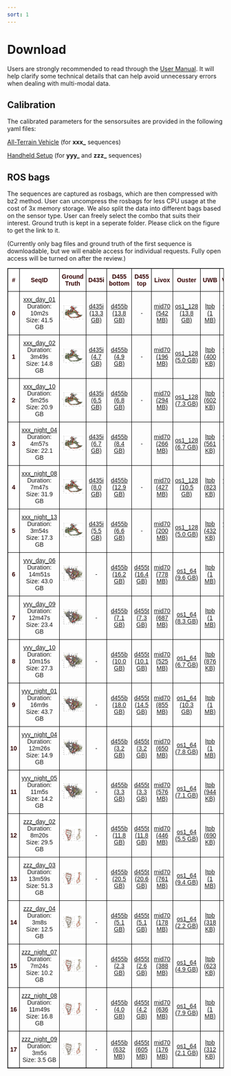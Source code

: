 ```yaml
---
sort: 1
---
```

# Download

Users are strongly recommended to read through the [User Manual](UserManual). It will help clarify some technical details that can help avoid unnecessary errors when dealing with multi-modal data.

## Calibration

The calibrated parameters for the sensorsuites are provided in the following yaml files:

[All-Terrain Vehicle](https://drive.google.com/file/d/1zVTBqh4cA1DciWBj5n7BGiexbfan1BBL) (for **xxx_** sequences)

[Handheld Setup](https://drive.google.com/file/d/1htr26EE-Y1sHS5J4zaSbauC1XFgIh3Ym) (for **yyy_** and **zzz_** sequences)

## ROS bags
The sequences are captured as rosbags, which are then compressed with bz2 method. User can uncompress the rosbags for less CPU usage at the cost of 3x memory storage.
We also split the data into different bags based on the sensor type. User can freely select the combo that suits their interest. Ground truth is kept in a seperate folder. Please click on the figure to get the link to it.

(Currently only bag files and ground truth of the first sequence is downloadable, but we will enable access for individual requests. Fully open access will be turned on after the review.)

<style type="text/css">
.tg  {border-collapse:collapse;border-spacing:0;}
.tg td{border-color:black;border-style:solid;border-width:1px;font-family:Arial, sans-serif;font-size:14px;
  overflow:hidden;padding:10px 5px;word-break:normal;}
.tg th{border-color:black;border-style:solid;border-width:1px;font-family:Arial, sans-serif;font-size:14px;
  font-weight:normal;overflow:hidden;padding:10px 5px;word-break:normal;}
.tg .tg-mypc{background-color:#ffffff;color:#330001;font-weight:bold;text-align:center;vertical-align:middle}
</style>
<table border="1" class="tg" style="undefined;table-layout: fixed;text-align:center">
  <colgroup>
		<col style="width: 8px">
		<col style="width: 150px">
		<col style="width: 420px">
		<col style="width: 100px">
		<col style="width: 100px">
		<col style="width: 100px">
		<col style="width: 100px">
		<col style="width: 100px">
		<col style="width: 100px">
		<col style="width: 100px">
		<col style="width: 100px">
	</colgroup>
	<thead>
    <tr style="text-align: right;">
      <th class="tg-mypc"><span style="font-weight:bold">#</span></th>
      <th class="tg-mypc"><span style="font-weight:bold">SeqID</span></th>
      <th class="tg-mypc"><span style="font-weight:bold">Ground Truth</span></th>
      <th class="tg-mypc"><span style="font-weight:bold">D435i</span></th>
      <th class="tg-mypc"><span style="font-weight:bold">D455 bottom</span></th>
      <th class="tg-mypc"><span style="font-weight:bold">D455 top</span></th>
      <th class="tg-mypc"><span style="font-weight:bold">Livox</span></th>
      <th class="tg-mypc"><span style="font-weight:bold">Ouster</span></th>
      <th class="tg-mypc"><span style="font-weight:bold">UWB</span></th>
      <th class="tg-mypc"><span style="font-weight:bold">VN100</span></th>
      <th class="tg-mypc"><span style="font-weight:bold">VN200</span></th>
    </tr>
  </thead>
  <tbody>
    <tr>
      <th class="tg-mypc"><span style="font-weight:bold">0</span></th>
      <td><a href="https://drive.google.com/drive/folders/1nJxVwgR35p8i0iR1sfcaiHpaXpLpCF8c" rel="noopener noreferrer" target="_blank">xxx_day_01 </a> <br> Duration: 10m2s <br> Size: 41.5 GB</td>
      <td><a href="https://drive.google.com/file/d/1dow1M-EdRY1ZvUK6-glqu_dzkMe5Qf5F"> <img src="images/gtpreview/xxx_day_01_gtpreview.png" title="xxx_day_01" alt="xxx_day_01_gt"></a></td>
      <td><a href="https://drive.google.com/file/d/1E4oTZKaajNJA8KT9hcOsREU4If2mAHle" rel="noopener noreferrer" target="_blank">d435i<br>(13.3 GB)</a></td>
      <td><a href="https://drive.google.com/file/d/1u7nmGxrm0LJyIiYKPincojHcBOEw59kh" rel="noopener noreferrer" target="_blank">d455b<br>(13.8 GB)</a></td>
      <td>-</td>
      <td><a href="https://drive.google.com/file/d/1p7JCvUKh9BgKNPnt-SeC7oQgZ4S863KQ" rel="noopener noreferrer" target="_blank">mid70<br>(542 MB)</a></td>
      <td><a href="https://drive.google.com/file/d/127Rk2jX4I95CEWK1AOZRD9AQRxRVlWjY" rel="noopener noreferrer" target="_blank">os1_128<br>(13.8 GB)</a></td>
      <td><a href="https://drive.google.com/file/d/1FkEX5U8pE7XWzU70ni-0-DpGFFlIMcd-" rel="noopener noreferrer" target="_blank">ltpb<br>(1 MB)</a></td>
      <td><a href="https://drive.google.com/file/d/1bBKRlzwG4v7K4mBmLAQzfwp_O6yOR0Ld" rel="noopener noreferrer" target="_blank">vn100<br>(32 MB)</a></td>
      <td><a href="https://drive.google.com/file/d/1Cm5oHSq4OkWAzEUsq2qUMZA0Uq19QR_B" rel="noopener noreferrer" target="_blank">vn200<br>(54 MB)</a></td>
    </tr>
    <tr>
      <th class="tg-mypc"><span style="font-weight:bold">1</span></th>
      <td><a href="https://drive.google.com/drive/folders/1Nt_khn7u8y3d1TIjY8Lyht2vI8qCG6Sy" rel="noopener noreferrer" target="_blank">xxx_day_02 </a> <br> Duration: 3m49s <br> Size: 14.8 GB</td>
      <td><a href="https://drive.google.com/drive/u/1/folders/1e2VCn7PxlSbVsRLagbtUBU35TeylD93D"> <img src="images/gtpreview/xxx_day_02_gtpreview.png" title="xxx_day_02" alt="xxx_day_02_gt"></a></td>
      <td><a href="https://drive.google.com/file/d/1svtLKBcoxixWZjatwSP1MtJEmVTPE3wA" rel="noopener noreferrer" target="_blank">d435i<br>(4.7 GB)</a></td>
      <td><a href="https://drive.google.com/file/d/1sfQdn6MGt4BsSx6PQtDdMZSiwfFcsihk" rel="noopener noreferrer" target="_blank">d455b<br>(4.9 GB)</a></td>
      <td>-</td>
      <td><a href="https://drive.google.com/file/d/1y5vLjnwNI1Aj0uMp3HCsHm-HOfZbBC5h" rel="noopener noreferrer" target="_blank">mid70<br>(196 MB)</a></td>
      <td><a href="https://drive.google.com/file/d/1jDS84WvHCfM_L73EptXKp-BKPIPKoE0Z" rel="noopener noreferrer" target="_blank">os1_128<br>(5.0 GB)</a></td>
      <td><a href="https://drive.google.com/file/d/1a31zWxJK-OgqP6z4IV4WudF2DbcjYRxY" rel="noopener noreferrer" target="_blank">ltpb<br>(400 KB)</a></td>
      <td><a href="https://drive.google.com/file/d/1FHsJ1Hosn_j4m5KivJrdtECdFEj3Is0G" rel="noopener noreferrer" target="_blank">vn100<br>(12 MB)</a></td>
      <td><a href="https://drive.google.com/file/d/1wo1rUuzqDkvFMhXJhx9fnNtn6uyh_F7z" rel="noopener noreferrer" target="_blank">vn200<br>(25 MB)</a></td>
    </tr>
    <tr>
      <th class="tg-mypc"><span style="font-weight:bold">2</span></th>
      <td><a href="https://drive.google.com/drive/folders/1IqB9k_5TQU4xVhQD060XB-T1ISORCeEE" rel="noopener noreferrer" target="_blank">xxx_day_10 </a> <br> Duration: 5m25s <br> Size: 20.9 GB</td>
      <td><a href="https://drive.google.com/drive/u/1/folders/18sthXHBMw95V0TemGv4_dRR4WVwYKLf7"> <img src="images/gtpreview/xxx_day_10_gtpreview.png" title="xxx_day_10" alt="xxx_day_10_gt"></a></td>
      <td><a href="https://drive.google.com/file/d/1EyC3I7jIO-5ca5qrYxE4eoD1qTRKkOo5" rel="noopener noreferrer" target="_blank">d435i<br>(6.5 GB)</a></td>
      <td><a href="https://drive.google.com/file/d/1eGdELGvE2uCq063EexoK9E7I1hF3_Eke" rel="noopener noreferrer" target="_blank">d455b<br>(6.8 GB)</a></td>
      <td>-</td>
      <td><a href="https://drive.google.com/file/d/10Pmtu6SlBGd2gzvu8OHm96eRVbR4lOTB" rel="noopener noreferrer" target="_blank">mid70<br>(294 MB)</a></td>
      <td><a href="https://drive.google.com/file/d/1p18Fa5SXbVcCa9BJb_Ed8Fk_NRcahkCF" rel="noopener noreferrer" target="_blank">os1_128<br>(7.3 GB)</a></td>
      <td><a href="https://drive.google.com/file/d/1eoW4cn-K78kUzjJu_ogtYWE4BIVR0f2l" rel="noopener noreferrer" target="_blank">ltpb<br>(602 KB)</a></td>
      <td><a href="https://drive.google.com/file/d/14IydATXlqbJ0333iNY7H-bFDBBBYF-nC" rel="noopener noreferrer" target="_blank">vn100<br>(18 MB)</a></td>
      <td>-</td>
    </tr>
    <tr>
      <th class="tg-mypc"><span style="font-weight:bold">3</span></th>
      <td><a href="https://drive.google.com/drive/folders/1gi18OHqGDTNO-ZkRjP0_wJ5jizResVO-" rel="noopener noreferrer" target="_blank">xxx_night_04 </a> <br> Duration: 4m57s <br> Size: 22.1 GB</td>
      <td><a href="https://drive.google.com/drive/u/1/folders/147agAWo0h_ySogl_n3xNHa9kpkA9kXS2"> <img src="images/gtpreview/xxx_night_04_gtpreview.png" title="xxx_night_04" alt="xxx_night_04_gt"></a></td>
      <td><a href="https://drive.google.com/file/d/1Uwhwi41yzPeAWCOmhNJlcaLM1PI8x-nh" rel="noopener noreferrer" target="_blank">d435i<br>(6.7 GB)</a></td>
      <td><a href="https://drive.google.com/file/d/13kmnVVPhTmOHJeuNu50A60x_bC5nchT5" rel="noopener noreferrer" target="_blank">d455b<br>(8.4 GB)</a></td>
      <td>-</td>
      <td><a href="https://drive.google.com/file/d/1PlZMdVOMpJPxzdgb3uTDC4-REqmxQUXj" rel="noopener noreferrer" target="_blank">mid70<br>(266 MB)</a></td>
      <td><a href="https://drive.google.com/file/d/1k9olfETU3f3iq_9QenzEfjTpD56bOtaV" rel="noopener noreferrer" target="_blank">os1_128<br>(6.7 GB)</a></td>
      <td><a href="https://drive.google.com/file/d/1QTVHDloE-PBGf9nA8NRXsKB4NVN4r5gT" rel="noopener noreferrer" target="_blank">ltpb<br>(561 KB)</a></td>
      <td><a href="https://drive.google.com/file/d/1dLvaCBmac-05QtPy-ZsiU6L5gY35Z_ii" rel="noopener noreferrer" target="_blank">vn100<br>(16 MB)</a></td>
      <td><a href="https://drive.google.com/file/d/1jR4qC2WEANisd_c1b8UEc01rGYOxuOpP" rel="noopener noreferrer" target="_blank">vn200<br>(33 MB)</a></td>
    </tr>
    <tr>
      <th class="tg-mypc"><span style="font-weight:bold">4</span></th>
      <td><a href="https://drive.google.com/drive/folders/1UGyFtPRjDiGDUDfq4iXHiPU1EzilF2HI" rel="noopener noreferrer" target="_blank">xxx_night_08 </a> <br> Duration: 7m47s <br> Size: 31.9 GB</td>
      <td><a href="https://drive.google.com/drive/u/1/folders/18z9NCxrI7Dr4N6q8P6y4FFRIuofJav6f"> <img src="images/gtpreview/xxx_night_08_gtpreview.png" title="xxx_night_08" alt="xxx_night_08_gt"></a></td>
      <td><a href="https://drive.google.com/file/d/19sVbwKINJjHRWtbGZu-Sgxj4GHbAMZvR" rel="noopener noreferrer" target="_blank">d435i<br>(8.0 GB)</a></td>
      <td><a href="https://drive.google.com/file/d/1FSDLGZzZtXibRwyLarjO6pF4FOgeQYC3" rel="noopener noreferrer" target="_blank">d455b<br>(12.9 GB)</a></td>
      <td>-</td>
      <td><a href="https://drive.google.com/file/d/1BjThXtxFt1pnqqE7Fq7Ytn0mPrQGZ427" rel="noopener noreferrer" target="_blank">mid70<br>(427 MB)</a></td>
      <td><a href="https://drive.google.com/file/d/1BbtBDwT3sLCHCOFfZWeVVWbG72mWq8x8" rel="noopener noreferrer" target="_blank">os1_128<br>(10.5 GB)</a></td>
      <td><a href="https://drive.google.com/file/d/1CsM-OieMxO11XgVTki31aIiGDFviSA84" rel="noopener noreferrer" target="_blank">ltpb<br>(823 KB)</a></td>
      <td><a href="https://drive.google.com/file/d/1oTUfLaQO9sUjesg6Bn3xbSZt3XgQqVRo" rel="noopener noreferrer" target="_blank">vn100<br>(25 MB)</a></td>
      <td><a href="https://drive.google.com/file/d/1U_7zuoTPC9QCHfeulPMIKw9e7C2i9W0r" rel="noopener noreferrer" target="_blank">vn200<br>(42 MB)</a></td>
    </tr>
    <tr>
      <th class="tg-mypc"><span style="font-weight:bold">5</span></th>
      <td><a href="https://drive.google.com/drive/folders/1samHxI8NdM73uOtLT7KSPFbLppU1ffGy" rel="noopener noreferrer" target="_blank">xxx_night_13 </a> <br> Duration: 3m54s <br> Size: 17.3 GB</td>
      <td><a href="https://drive.google.com/drive/u/1/folders/11eORR0sbmNJzY_Vd7P5v52V3OVPYLqLp"> <img src="images/gtpreview/xxx_night_13_gtpreview.png" title="xxx_night_13" alt="xxx_night_13_gt"></a></td>
      <td><a href="https://drive.google.com/file/d/1q9p1wj9WsZS8xOFL9Uad9RKe-chfmahB" rel="noopener noreferrer" target="_blank">d435i<br>(5.5 GB)</a></td>
      <td><a href="https://drive.google.com/file/d/13iEg1GRRqnyddGz4yVugflwK4Ayoy1DN" rel="noopener noreferrer" target="_blank">d455b<br>(6.6 GB)</a></td>
      <td>-</td>
      <td><a href="https://drive.google.com/file/d/1Qa9aSr58cJUAXjrgMqZ9P_Kv9d_z94M8" rel="noopener noreferrer" target="_blank">mid70<br>(200 MB)</a></td>
      <td><a href="https://drive.google.com/file/d/17Fn_HRVwSEzQqXwkw0J3NnqxekUMjnYI" rel="noopener noreferrer" target="_blank">os1_128<br>(5.0 GB)</a></td>
      <td><a href="https://drive.google.com/file/d/1ebR3PtgZ0SrmVhJSbqFh-0AGXif39ogH" rel="noopener noreferrer" target="_blank">ltpb<br>(432 KB)</a></td>
      <td><a href="https://drive.google.com/file/d/1lru1JVyjfzM_QmctEzMtgD6ps8ib5xYs" rel="noopener noreferrer" target="_blank">vn100<br>(13 MB)</a></td>
      <td><a href="https://drive.google.com/file/d/1bI3Je2Py14zBXbNW8_tOAeKlFT9xWGid" rel="noopener noreferrer" target="_blank">vn200<br>(24 MB)</a></td>
    </tr>
    <tr>
      <th class="tg-mypc"><span style="font-weight:bold">6</span></th>
      <td><a href="https://drive.google.com/drive/folders/1k5nQ81_1nA1Ng8IlQ1SghwBNmIUgbS0o" rel="noopener noreferrer" target="_blank">yyy_day_06 </a> <br> Duration: 14m51s <br> Size: 43.0 GB</td>
      <td><a href="https://drive.google.com/drive/u/1/folders/1hEGWDSyocmeubxHKfjATNHkfd1wqZCn5"> <img src="images/gtpreview/yyy_day_06_gtpreview.png" title="yyy_day_06" alt="yyy_day_06_gt"></a></td>
      <td>-</td>
      <td><a href="https://drive.google.com/file/d/1kZZhhqXT_pXLvLhlfGl5Ip4XpLCHF6_e" rel="noopener noreferrer" target="_blank">d455b<br>(16.2 GB)</a></td>
      <td><a href="https://drive.google.com/file/d/1j_SfAzs3jZJOUmV-DA11Ixrln00pNb5x" rel="noopener noreferrer" target="_blank">d455t<br>(16.4 GB)</a></td>
      <td><a href="https://drive.google.com/file/d/1X1fAdHPMXN5oYhtT6VsSZIppzTe9Ttda" rel="noopener noreferrer" target="_blank">mid70<br>(778 MB)</a></td>
      <td><a href="https://drive.google.com/file/d/1DHpRSoY5ysK1h2nRwks_6Sz-QZqERiXH" rel="noopener noreferrer" target="_blank">os1_64<br>(9.6 GB)</a></td>
      <td><a href="https://drive.google.com/file/d/1a2o-vQFK0vC0QqbXyM41BnzSNH9VkQ6N" rel="noopener noreferrer" target="_blank">ltpb<br>(1 MB)</a></td>
      <td>-</td>
      <td><a href="https://drive.google.com/file/d/1cf_dmcFAX9-5zxB8WcFVc3MaVNczEMqn" rel="noopener noreferrer" target="_blank">vn200<br>(56 MB)</a></td>
    </tr>
    <tr>
      <th class="tg-mypc"><span style="font-weight:bold">7</span></th>
      <td><a href="https://drive.google.com/drive/folders/17bE6-s3QjB7JJlmPYNLsJkTQgnHTeEyr" rel="noopener noreferrer" target="_blank">yyy_day_09 </a> <br> Duration: 12m47s <br> Size: 23.4 GB</td>
      <td><a href="https://drive.google.com/drive/u/1/folders/1SF6D-9OHM7_-c1Zwmfe-pCrL-fwfC3RP"> <img src="images/gtpreview/yyy_day_09_gtpreview.png" title="yyy_day_09" alt="yyy_day_09_gt"></a></td>
      <td>-</td>
      <td><a href="https://drive.google.com/file/d/1fGxxe5JGvkNC-BVyHeLdLfdTNkhTPC9i" rel="noopener noreferrer" target="_blank">d455b<br>(7.1 GB)</a></td>
      <td><a href="https://drive.google.com/file/d/1yyrmxYYENBe5jmsfH6vONhvywB71Tzf8" rel="noopener noreferrer" target="_blank">d455t<br>(7.3 GB)</a></td>
      <td><a href="https://drive.google.com/file/d/1LLEbZ244oicynIL4gjin7251ceo6IAgQ" rel="noopener noreferrer" target="_blank">mid70<br>(687 MB)</a></td>
      <td><a href="https://drive.google.com/file/d/1mhMpwr3NDYfUWL0dVAh_kCTTTLFen31C" rel="noopener noreferrer" target="_blank">os1_64<br>(8.3 GB)</a></td>
      <td><a href="https://drive.google.com/file/d/1yR9vVANK8jT5L35R3ilgI8ChDnA2nzhl" rel="noopener noreferrer" target="_blank">ltpb<br>(1 MB)</a></td>
      <td>-</td>
      <td><a href="https://drive.google.com/file/d/16j2Ud99lrgkNtIlPQ_OV6caqZZc-bHA-" rel="noopener noreferrer" target="_blank">vn200<br>(48 MB)</a></td>
    </tr>
    <tr>
      <th class="tg-mypc"><span style="font-weight:bold">8</span></th>
      <td><a href="https://drive.google.com/drive/folders/1bhGBi9DqoCxtqY3hbz666kCBuxVIwXQT" rel="noopener noreferrer" target="_blank">yyy_day_10 </a> <br> Duration: 10m15s <br> Size: 27.3 GB</td>
      <td><a href="https://drive.google.com/drive/u/1/folders/1Zj2xREkUryntZ_gnYBARdu4Be3dmQsjr"> <img src="images/gtpreview/yyy_day_10_gtpreview.png" title="yyy_day_10" alt="yyy_day_10_gt"></a></td>
      <td>-</td>
      <td><a href="https://drive.google.com/file/d/1ww7LdYTnWgsQJ5YI4YgCkvdjIQBBn9Vp" rel="noopener noreferrer" target="_blank">d455b<br>(10.0 GB)</a></td>
      <td><a href="https://drive.google.com/file/d/1X2Sbzm-zFKhE7MW9-dNJrv-2eyD2iFuh" rel="noopener noreferrer" target="_blank">d455t<br>(10.1 GB)</a></td>
      <td><a href="https://drive.google.com/file/d/19BiksWKakCinCq9FuYf203RY620R32cI" rel="noopener noreferrer" target="_blank">mid70<br>(525 MB)</a></td>
      <td><a href="https://drive.google.com/file/d/1NbOHfVaCZkXPz28VwLrWLfITXYn25odh" rel="noopener noreferrer" target="_blank">os1_64<br>(6.7 GB)</a></td>
      <td><a href="https://drive.google.com/file/d/1Nf5odmAA6sGTPXGBw-h4fR4_VoBDjwJ6" rel="noopener noreferrer" target="_blank">ltpb<br>(876 KB)</a></td>
      <td>-</td>
      <td><a href="https://drive.google.com/file/d/13qyhDyrj6doa7s0cdbtF1e_Bh-erFMUv" rel="noopener noreferrer" target="_blank">vn200<br>(38 MB)</a></td>
    </tr>
    <tr>
      <th class="tg-mypc"><span style="font-weight:bold">9</span></th>
      <td><a href="https://drive.google.com/drive/folders/1YZTvQ1QI86HW8C7Ifq6VFC02fQRtMMCw" rel="noopener noreferrer" target="_blank">yyy_night_01 </a> <br> Duration: 16m9s <br> Size: 43.7 GB</td>
      <td><a href="https://drive.google.com/drive/u/1/folders/1zw4bE66YYGTXM-kJ_vT5R3kQZn00YSIp"> <img src="images/gtpreview/yyy_night_01_gtpreview.png" title="yyy_night_01" alt="yyy_night_01_gt"></a></td>
      <td>-</td>
      <td><a href="https://drive.google.com/file/d/1xouzt8EHb9IlO_koXr_VsCwLh7qhUjyD" rel="noopener noreferrer" target="_blank">d455b<br>(18.0 GB)</a></td>
      <td><a href="https://drive.google.com/file/d/1dQ1EgGcMePdEfXrtXyjVvyWgZSgVFNJz" rel="noopener noreferrer" target="_blank">d455t<br>(14.5 GB)</a></td>
      <td><a href="https://drive.google.com/file/d/1jWp2THLV2v51a7APTUhbqVCH7z6Crtg_" rel="noopener noreferrer" target="_blank">mid70<br>(855 MB)</a></td>
      <td><a href="https://drive.google.com/file/d/1mbLMoTPdhUI9u-ZOYFQJOYgrcQJb3rvN" rel="noopener noreferrer" target="_blank">os1_64<br>(10.3 GB)</a></td>
      <td><a href="https://drive.google.com/file/d/1zIHjLy7iHt_VgjHVw5zmIXz6x_g4lMRB" rel="noopener noreferrer" target="_blank">ltpb<br>(1 MB)</a></td>
      <td>-</td>
      <td><a href="https://drive.google.com/file/d/1RMfF_DYxUkP6ImwCK039-qJpzbGKw_m7" rel="noopener noreferrer" target="_blank">vn200<br>(60 MB)</a></td>
    </tr>
    <tr>
      <th class="tg-mypc"><span style="font-weight:bold">10</span></th>
      <td><a href="https://drive.google.com/drive/folders/1GJ2ZGsBBwiYY3DHk0XCE9cwV2s-xdM7a" rel="noopener noreferrer" target="_blank">yyy_night_04 </a> <br> Duration: 12m26s <br> Size: 14.9 GB</td>
      <td><a href="https://drive.google.com/drive/u/1/folders/1re8CP1qP4RgJ0nMfEmsGTcsL6Dw47eNh"> <img src="images/gtpreview/yyy_night_04_gtpreview.png" title="yyy_night_04" alt="yyy_night_04_gt"></a></td>
      <td>-</td>
      <td><a href="https://drive.google.com/file/d/15NtThX00mL6FIE_pvmoqkYTCisnZ9Ao2" rel="noopener noreferrer" target="_blank">d455b<br>(3.2 GB)</a></td>
      <td><a href="https://drive.google.com/file/d/1HhsSyflVhO1JwOwgiVQv4f39kqRku4RK" rel="noopener noreferrer" target="_blank">d455t<br>(3.2 GB)</a></td>
      <td><a href="https://drive.google.com/file/d/1T4rM9bnsOybm4C24pv4V8SHPOQQGEBMc" rel="noopener noreferrer" target="_blank">mid70<br>(650 MB)</a></td>
      <td><a href="https://drive.google.com/file/d/1SRMbAu1UyA4lJB4hZdmY-0mic-paGkKF" rel="noopener noreferrer" target="_blank">os1_64<br>(7.8 GB)</a></td>
      <td><a href="https://drive.google.com/file/d/1XLa2JYsJi5hzHb9trlvpuYot-M-aqCY6" rel="noopener noreferrer" target="_blank">ltpb<br>(1 MB)</a></td>
      <td>-</td>
      <td><a href="https://drive.google.com/file/d/10KIUpaJIID293P3um8OfWWiiQ1NArj2o" rel="noopener noreferrer" target="_blank">vn200<br>(47 MB)</a></td>
    </tr>
    <tr>
      <th class="tg-mypc"><span style="font-weight:bold">11</span></th>
      <td><a href="https://drive.google.com/drive/folders/1yK8xOTgZCiWCxcR_lVMKSfVwkgm5XYso" rel="noopener noreferrer" target="_blank">yyy_night_05 </a> <br> Duration: 11m5s <br> Size: 14.2 GB</td>
      <td><a href="https://drive.google.com/drive/u/1/folders/1ilti3k-l9mtHzxCgR4odC2Mnx7sCVAyZ"> <img src="images/gtpreview/yyy_night_05_gtpreview.png" title="yyy_night_05" alt="yyy_night_05_gt"></a></td>
      <td>-</td>
      <td><a href="https://drive.google.com/file/d/1YD0s995Js23-en4NDvaHO_ifnfEnPdCq" rel="noopener noreferrer" target="_blank">d455b<br>(3.3 GB)</a></td>
      <td><a href="https://drive.google.com/file/d/1lWzl2fnOGrnXqqEZ4Ye6jIPRtrwa9ifA" rel="noopener noreferrer" target="_blank">d455t<br>(3.3 GB)</a></td>
      <td><a href="https://drive.google.com/file/d/1dTLKWvlx53kxaDsbT3keF3EmzgwfYir-" rel="noopener noreferrer" target="_blank">mid70<br>(576 MB)</a></td>
      <td><a href="https://drive.google.com/file/d/1m8DYu6y5BkolXkKqC9E8Lm77TpzpyeNR" rel="noopener noreferrer" target="_blank">os1_64<br>(7.1 GB)</a></td>
      <td><a href="https://drive.google.com/file/d/11iwPLTuBpKOHOzhktcuqAR3hXfh_7GvQ" rel="noopener noreferrer" target="_blank">ltpb<br>(944 KB)</a></td>
      <td>-</td>
      <td><a href="https://drive.google.com/file/d/1_LvH-KVfBOW4ltSo8ERLEHWRb31OoAgW" rel="noopener noreferrer" target="_blank">vn200<br>(42 MB)</a></td>
    </tr>
    <tr>
      <th class="tg-mypc"><span style="font-weight:bold">12</span></th>
      <td><a href="https://drive.google.com/drive/folders/19wgO-cuvhmZXxg24eMPrRH69GntI98PH" rel="noopener noreferrer" target="_blank">zzz_day_02 </a> <br> Duration: 8m20s <br> Size: 29.5 GB</td>
      <td><a href="https://drive.google.com/drive/u/1/folders/1tXC4rab1f98UwruunFM5I1Ea9EaRY9KD"> <img src="images/gtpreview/zzz_day_02_gtpreview.png" title="zzz_day_02" alt="zzz_day_02_gt"></a></td>
      <td>-</td>
      <td><a href="https://drive.google.com/file/d/1T-eZ__o3h7Jctc0XXHfP86FlVQ_sYFHD" rel="noopener noreferrer" target="_blank">d455b<br>(11.8 GB)</a></td>
      <td><a href="https://drive.google.com/file/d/1NQLfz_dWgECWxpCNljHVrrDUUXmR5lfo" rel="noopener noreferrer" target="_blank">d455t<br>(11.8 GB)</a></td>
      <td><a href="https://drive.google.com/file/d/1n_ipXhXEX7RZSHyYrHjimcwA5ZuA7_3_" rel="noopener noreferrer" target="_blank">mid70<br>(446 MB)</a></td>
      <td><a href="https://drive.google.com/file/d/1LErPETriJjLWhMBE5jvfpxoFujn0Z3cp" rel="noopener noreferrer" target="_blank">os1_64<br>(5.5 GB)</a></td>
      <td><a href="https://drive.google.com/file/d/1Pga-z5b0yrsVsD-Q5ThZFmmkF9y-1P0R" rel="noopener noreferrer" target="_blank">ltpb<br>(690 KB)</a></td>
      <td>-</td>
      <td><a href="https://drive.google.com/file/d/1N3l-HskmBkta4OQVAneqnJhU29-6IeK8" rel="noopener noreferrer" target="_blank">vn200<br>(31 MB)</a></td>
    </tr>
    <tr>
      <th class="tg-mypc"><span style="font-weight:bold">13</span></th>
      <td><a href="https://drive.google.com/drive/folders/1E21qhp4J1BED41cF_2R0Df-_UOC8Rt2V" rel="noopener noreferrer" target="_blank">zzz_day_03 </a> <br> Duration: 13m59s <br> Size: 51.3 GB</td>
      <td><a href="https://drive.google.com/drive/u/1/folders/1tE6EcGTLCqlOWCv48crekKP0KLAf-t7R"> <img src="images/gtpreview/zzz_day_03_gtpreview.png" title="zzz_day_03" alt="zzz_day_03_gt"></a></td>
      <td>-</td>
      <td><a href="https://drive.google.com/file/d/1raHVdY1F5tIkYc0y2DngEbZSAKNajxBI" rel="noopener noreferrer" target="_blank">d455b<br>(20.5 GB)</a></td>
      <td><a href="https://drive.google.com/file/d/1LnKeiYqo06tq1k-SuCd-3oC7s3gvnflj" rel="noopener noreferrer" target="_blank">d455t<br>(20.6 GB)</a></td>
      <td><a href="https://drive.google.com/file/d/1S6Gcwn96SvpdzC6aMxrHB02umTSpzd4m" rel="noopener noreferrer" target="_blank">mid70<br>(761 MB)</a></td>
      <td><a href="https://drive.google.com/file/d/1zTU8dnYNn1WRBGY-YkzqEiofH11vryTu" rel="noopener noreferrer" target="_blank">os1_64<br>(9.4 GB)</a></td>
      <td><a href="https://drive.google.com/file/d/18crbjWlLVZbo9C41LEIRvQ7Zc27UHrXe" rel="noopener noreferrer" target="_blank">ltpb<br>(1 MB)</a></td>
      <td>-</td>
      <td><a href="https://drive.google.com/file/d/12SJQrHjFKNUMeoNuXNh7l0gd1w--B5Vl" rel="noopener noreferrer" target="_blank">vn200<br>(52 MB)</a></td>
    </tr>
    <tr>
      <th class="tg-mypc"><span style="font-weight:bold">14</span></th>
      <td><a href="https://drive.google.com/drive/folders/1Wby27hPjiWYfSHvULzIInChXxV8ISLVS" rel="noopener noreferrer" target="_blank">zzz_day_04 </a> <br> Duration: 3m8s <br> Size: 12.5 GB</td>
      <td><a href="https://drive.google.com/drive/u/1/folders/1EIZaO9_whPANXXjf1CxDPZ3AeelkAtKO"> <img src="images/gtpreview/zzz_day_04_gtpreview.png" title="zzz_day_04" alt="zzz_day_04_gt"></a></td>
      <td>-</td>
      <td><a href="https://drive.google.com/file/d/1_N9RYr7EauzCH97yu9XvO5bw-AeUd_t-" rel="noopener noreferrer" target="_blank">d455b<br>(5.1 GB)</a></td>
      <td><a href="https://drive.google.com/file/d/1jLteGEXqN5yXf86WqiUBCaZrjcBIVPSa" rel="noopener noreferrer" target="_blank">d455t<br>(5.1 GB)</a></td>
      <td><a href="https://drive.google.com/file/d/1_cihEpkuxN_BSkYI224D9d3ps7xjfdJW" rel="noopener noreferrer" target="_blank">mid70<br>(178 MB)</a></td>
      <td><a href="https://drive.google.com/file/d/1IFzZoEyqjboOwntyiPHTUxGcBndE2e9S" rel="noopener noreferrer" target="_blank">os1_64<br>(2.2 GB)</a></td>
      <td><a href="https://drive.google.com/file/d/1pFahkNe_9-zQxNZ9sC86HvtJ-N7a7ou0" rel="noopener noreferrer" target="_blank">ltpb<br>(318 KB)</a></td>
      <td>-</td>
      <td><a href="https://drive.google.com/file/d/1EToB3VXrxmoyPtdL1bnlFgG-fcegAIOt" rel="noopener noreferrer" target="_blank">vn200<br>(12 MB)</a></td>
    </tr>
    <tr>
      <th class="tg-mypc"><span style="font-weight:bold">15</span></th>
      <td><a href="https://drive.google.com/drive/folders/1FC9ckLRsJ48vvRPY2VJhQtFuT4qLIHo-" rel="noopener noreferrer" target="_blank">zzz_night_07 </a> <br> Duration: 7m24s <br> Size: 10.2 GB</td>
      <td><a href="https://drive.google.com/drive/u/1/folders/1faGFvn0THoMCQOXGcTNFmkUm7IwPntUv"> <img src="images/gtpreview/zzz_night_07_gtpreview.png" title="zzz_night_07" alt="zzz_night_07_gt"></a></td>
      <td>-</td>
      <td><a href="https://drive.google.com/file/d/1lGauAFszLU5JzVuevKx1Sr6JFcmgASfI" rel="noopener noreferrer" target="_blank">d455b<br>(2.3 GB)</a></td>
      <td><a href="https://drive.google.com/file/d/1Id9WG_3Nk5agbut1dKFVxFsEJm-hXCGo" rel="noopener noreferrer" target="_blank">d455t<br>(2.6 GB)</a></td>
      <td><a href="https://drive.google.com/file/d/10oblK7jfo-e5uDf94qRwwxMcKTxHmxTv" rel="noopener noreferrer" target="_blank">mid70<br>(388 MB)</a></td>
      <td><a href="https://drive.google.com/file/d/1y1GJkaofleWVU8ZoUByGkmXkq2lwm-k-" rel="noopener noreferrer" target="_blank">os1_64<br>(4.9 GB)</a></td>
      <td><a href="https://drive.google.com/file/d/1NyEIGBa9f3VsqQSJBt8Wo-qCqffcam8E" rel="noopener noreferrer" target="_blank">ltpb<br>(623 KB)</a></td>
      <td>-</td>
      <td><a href="https://drive.google.com/file/d/1Ngy1_UXOfhjhwr-BEpG6Rsh1gi1rrMho" rel="noopener noreferrer" target="_blank">vn200<br>(28 MB)</a></td>
    </tr>
    <tr>
      <th class="tg-mypc"><span style="font-weight:bold">16</span></th>
      <td><a href="https://drive.google.com/drive/folders/1hBPyw1fXcOGeW98JCLL2nmZ-TCKxhqvt" rel="noopener noreferrer" target="_blank">zzz_night_08 </a> <br> Duration: 11m49s <br> Size: 16.8 GB</td>
      <td><a href="https://drive.google.com/drive/u/1/folders/1c0aZmKB3JPdiyvn-809pSiZ6aPGaVyYf"> <img src="images/gtpreview/zzz_night_08_gtpreview.png" title="zzz_night_08" alt="zzz_night_08_gt"></a></td>
      <td>-</td>
      <td><a href="https://drive.google.com/file/d/1ilQ4Npu0Y2WaSro4xJDcCqgk3iMSX4Bp" rel="noopener noreferrer" target="_blank">d455b<br>(4.0 GB)</a></td>
      <td><a href="https://drive.google.com/file/d/1GaxDUF04_00x-qt_oYB78HxLjz3XrE9Y" rel="noopener noreferrer" target="_blank">d455t<br>(4.2 GB)</a></td>
      <td><a href="https://drive.google.com/file/d/1p1BIv0cm96KybsnYp6aG7dFd1TvSi8Jl" rel="noopener noreferrer" target="_blank">mid70<br>(636 MB)</a></td>
      <td><a href="https://drive.google.com/file/d/16t33lVBzbSxrtt0vFt-ztWAxiciONWTX" rel="noopener noreferrer" target="_blank">os1_64<br>(7.9 GB)</a></td>
      <td><a href="https://drive.google.com/file/d/1wvsasGQgvuMeNg1QXeBzuLCq_rNvfGGV" rel="noopener noreferrer" target="_blank">ltpb<br>(1 MB)</a></td>
      <td>-</td>
      <td><a href="https://drive.google.com/file/d/1bDjyQLINKWBVOg_7Q1n1mooUfM3VifOu" rel="noopener noreferrer" target="_blank">vn200<br>(44 MB)</a></td>
    </tr>
    <tr>
      <th class="tg-mypc"><span style="font-weight:bold">17</span></th>
      <td><a href="https://drive.google.com/drive/folders/1nEPiTXkVmLIhmBOVNpwSAEgnAXupnAxx" rel="noopener noreferrer" target="_blank">zzz_night_09 </a> <br> Duration: 3m5s <br> Size: 3.5 GB</td>
      <td><a href="https://drive.google.com/drive/u/1/folders/1gEatbHzdiDBuDtCP0MyOzITEgj0HkOLs"> <img src="images/gtpreview/zzz_night_09_gtpreview.png" title="zzz_night_09" alt="zzz_night_09_gt"></a></td>
      <td>-</td>
      <td><a href="https://drive.google.com/file/d/1VmHgEj6GI0mPhLOA-gJo1UG8G9FrM26c" rel="noopener noreferrer" target="_blank">d455b<br>(632 MB)</a></td>
      <td><a href="https://drive.google.com/file/d/1mIp0weY6DPhdouJkqAiBIis2rYil5KJQ" rel="noopener noreferrer" target="_blank">d455t<br>(605 MB)</a></td>
      <td><a href="https://drive.google.com/file/d/1-hZWGvZR0RmqKHehhjoQ44pkAhpCnktR" rel="noopener noreferrer" target="_blank">mid70<br>(176 MB)</a></td>
      <td><a href="https://drive.google.com/file/d/1_FsTTQe-NKvQ-1shlYNeG0uWqngA2XzC" rel="noopener noreferrer" target="_blank">os1_64<br>(2.1 GB)</a></td>
      <td><a href="https://drive.google.com/file/d/1eGRAqP5DpcIV7eAWawhaD5OCfZcJQlIG" rel="noopener noreferrer" target="_blank">ltpb<br>(312 KB)</a></td>
      <td>-</td>
      <td><a href="https://drive.google.com/file/d/1jVQTmFX2pnYNULU5CjbOVa6hp_7zQoez" rel="noopener noreferrer" target="_blank">vn200<br>(12 MB)</a></td>
    </tr>
  </tbody>
</table>
